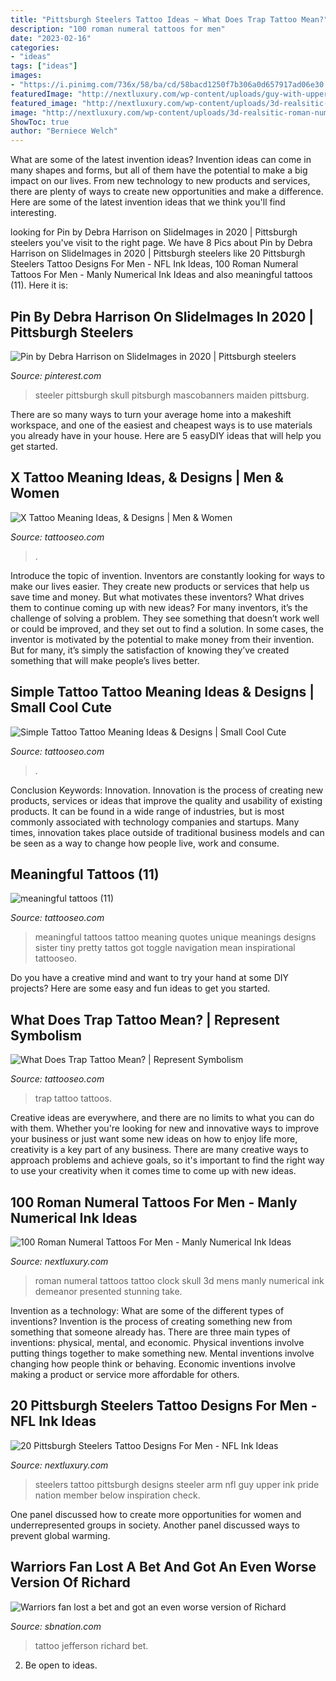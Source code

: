 ```yaml
---
title: "Pittsburgh Steelers Tattoo Ideas ~ What Does Trap Tattoo Mean?"
description: "100 roman numeral tattoos for men"
date: "2023-02-16"
categories:
- "ideas"
tags: ["ideas"]
images:
- "https://i.pinimg.com/736x/58/ba/cd/58bacd1250f7b306a0d657917ad06e30.jpg"
featuredImage: "http://nextluxury.com/wp-content/uploads/guy-with-upper-arm-pittsburgh-steelers-logo-tattoo.jpg"
featured_image: "http://nextluxury.com/wp-content/uploads/3d-realsitic-roman-numeral-skull-clock-tattoo-sleeve-for-men.jpg"
image: "http://nextluxury.com/wp-content/uploads/3d-realsitic-roman-numeral-skull-clock-tattoo-sleeve-for-men.jpg"
ShowToc: true
author: "Berniece Welch"
---
```



What are some of the latest invention ideas?
Invention ideas can come in many shapes and forms, but all of them have the potential to make a big impact on our lives. From new technology to new products and services, there are plenty of ways to create new opportunities and make a difference. Here are some of the latest invention ideas that we think you'll find interesting.

	

		
looking for Pin by Debra Harrison on SlideImages in 2020 | Pittsburgh steelers you've visit to the right page. We have 8 Pics about Pin by Debra Harrison on SlideImages in 2020 | Pittsburgh steelers like 20 Pittsburgh Steelers Tattoo Designs For Men - NFL Ink Ideas, 100 Roman Numeral Tattoos For Men - Manly Numerical Ink Ideas and also meaningful tattoos (11). Here it is:
		
    
## Pin By Debra Harrison On SlideImages In 2020 | Pittsburgh Steelers

<img loading=lazy src="https://i.pinimg.com/736x/58/ba/cd/58bacd1250f7b306a0d657917ad06e30.jpg" onerror="this.onerror=null;this.src='https://tse4.mm.bing.net/th?id=OIP.HIbH-tzt8CW3Z9taGGhzxQAAAA&amp;pid=15.1';" alt="Pin by Debra Harrison on SlideImages in 2020 | Pittsburgh steelers">

_Source: pinterest.com_

>steeler pittsburgh skull pitsburgh mascobanners maiden pittsburg. 

	

There are so many ways to turn your average home into a makeshift workspace, and one of the easiest and cheapest ways is to use materials you already have in your house. Here are 5 easyDIY ideas that will help you get started.

    
## X Tattoo Meaning Ideas, &amp; Designs | Men &amp; Women

<img loading=lazy src="https://www.tattooseo.com/wp-content/uploads/2017/03/X-Tattoo-Meaning-10.jpg" onerror="this.onerror=null;this.src='https://tse1.mm.bing.net/th?id=OIP.2Vya6hfo-YgVqk9rTnY8aQAAAA&amp;pid=15.1';" alt="X Tattoo Meaning Ideas, &amp; Designs | Men &amp; Women">

_Source: tattooseo.com_

>. 

	

Introduce the topic of invention.
Inventors are constantly looking for ways to make our lives easier. They create new products or services that help us save time and money. But what motivates these inventors? What drives them to continue coming up with new ideas?
For many inventors, it’s the challenge of solving a problem. They see something that doesn’t work well or could be improved, and they set out to find a solution. In some cases, the inventor is motivated by the potential to make money from their invention. But for many, it’s simply the satisfaction of knowing they’ve created something that will make people’s lives better.

    
## Simple Tattoo Tattoo Meaning Ideas &amp; Designs | Small Cool Cute

<img loading=lazy src="https://www.tattooseo.com/wp-content/uploads/2017/09/simple-tattoos-17.jpg" onerror="this.onerror=null;this.src='https://tse4.mm.bing.net/th?id=OIP.lvAOPSwlY6yZf0ewFW2qQAHaJ7&amp;pid=15.1';" alt="Simple Tattoo Tattoo Meaning Ideas &amp; Designs | Small Cool Cute">

_Source: tattooseo.com_

>. 

	

Conclusion
Keywords: Innovation.
Innovation is the process of creating new products, services or ideas that improve the quality and usability of existing products. It can be found in a wide range of industries, but is most commonly associated with technology companies and startups. Many times, innovation takes place outside of traditional business models and can be seen as a way to change how people live, work and consume.

    
## Meaningful Tattoos (11)

<img loading=lazy src="https://www.tattooseo.com/wp-content/uploads/2017/09/meaningful-tattoos-11.jpg" onerror="this.onerror=null;this.src='https://tse4.mm.bing.net/th?id=OIP.EkD3fjqH-Liigwe2aqcV7gHaNK&amp;pid=15.1';" alt="meaningful tattoos (11)">

_Source: tattooseo.com_

>meaningful tattoos tattoo meaning quotes unique meanings designs sister tiny pretty tattos got toggle navigation mean inspirational tattooseo. 

	

Do you have a creative mind and want to try your hand at some DIY projects? Here are some easy and fun ideas to get you started.

    
## What Does Trap Tattoo Mean? | Represent Symbolism

<img loading=lazy src="https://www.tattooseo.com/wp-content/uploads/2018/01/Trap-Tattoo-3.jpg" onerror="this.onerror=null;this.src='https://tse2.mm.bing.net/th?id=OIP.w4NU2mbUhDmHdP0WrBj4NAAAAA&amp;pid=15.1';" alt="What Does Trap Tattoo Mean? | Represent Symbolism">

_Source: tattooseo.com_

>trap tattoo tattoos. 

	

Creative ideas are everywhere, and there are no limits to what you can do with them. Whether you're looking for new and innovative ways to improve your business or just want some new ideas on how to enjoy life more, creativity is a key part of any business. There are many creative ways to approach problems and achieve goals, so it's important to find the right way to use your creativity when it comes time to come up with new ideas.

    
## 100 Roman Numeral Tattoos For Men - Manly Numerical Ink Ideas

<img loading=lazy src="http://nextluxury.com/wp-content/uploads/3d-realsitic-roman-numeral-skull-clock-tattoo-sleeve-for-men.jpg" onerror="this.onerror=null;this.src='https://tse3.mm.bing.net/th?id=OIP.j_7tZwR-tGM3tUCFv7_JPQAAAA&amp;pid=15.1';" alt="100 Roman Numeral Tattoos For Men - Manly Numerical Ink Ideas">

_Source: nextluxury.com_

>roman numeral tattoos tattoo clock skull 3d mens manly numerical ink demeanor presented stunning take. 

	

Invention as a technology: What are some of the different types of inventions?
Invention is the process of creating something new from something that someone already has. There are three main types of inventions: physical, mental, and economic. Physical inventions involve putting things together to make something new. Mental inventions involve changing how people think or behaving. Economic inventions involve making a product or service more affordable for others.

    
## 20 Pittsburgh Steelers Tattoo Designs For Men - NFL Ink Ideas

<img loading=lazy src="http://nextluxury.com/wp-content/uploads/guy-with-upper-arm-pittsburgh-steelers-logo-tattoo.jpg" onerror="this.onerror=null;this.src='https://tse1.mm.bing.net/th?id=OIP.f2MOLy2V7UkVlHw0Qti92QHaHa&amp;pid=15.1';" alt="20 Pittsburgh Steelers Tattoo Designs For Men - NFL Ink Ideas">

_Source: nextluxury.com_

>steelers tattoo pittsburgh designs steeler arm nfl guy upper ink pride nation member below inspiration check. 

	

One panel discussed how to create more opportunities for women and underrepresented groups in society. Another panel discussed ways to prevent global warming.

    
## Warriors Fan Lost A Bet And Got An Even Worse Version Of Richard

<img loading=lazy src="https://cdn.vox-cdn.com/thumbor/aku2pqc0MowTGUzH59wmzscDENU=/0x6:579x332/1600x900/cdn.vox-cdn.com/uploads/chorus_image/image/55238391/Screen_Shot_2017_06_13_at_3.29.09_PM.0.png" onerror="this.onerror=null;this.src='https://tse1.mm.bing.net/th?id=OIP.78Wb1v_wiubnuY1HZx7JQwHaEK&amp;pid=15.1';" alt="Warriors fan lost a bet and got an even worse version of Richard">

_Source: sbnation.com_

>tattoo jefferson richard bet. 

	

2. Be open to ideas.

